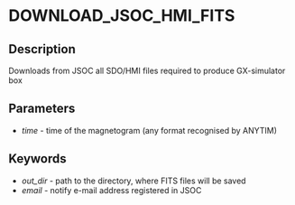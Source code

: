 
 # DOWNLOAD_JSOC_HMI_FITS
 ## Description
 Downloads from JSOC all SDO/HMI files required to produce GX-simulator box


 ## Parameters
* *time* - time of the magnetogram (any format recognised by ANYTIM)
 ## Keywords
* *out_dir* - path to the directory, where FITS files will be saved
* *email* - notify e-mail address registered in JSOC
